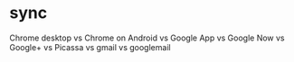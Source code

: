 # sync
Chrome desktop vs Chrome on Android vs Google App vs Google Now vs Google+ vs Picassa vs gmail vs googlemail
